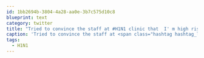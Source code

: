 ```yaml
---
id: 1bb2694b-3804-4a28-aa0e-3b7c575d10c8
blueprint: text
category: twitter
title: "Tried to convince the staff at #H1N1 clinic that  I' m high risk from the bacon cheeseburger I ate yesterday. No go."
caption: 'Tried to convince the staff at <span class="hashtag hashtag_local">#<a href="http://tweettemp.darylchymko.ca/?tag=h1n1">H1N1</a> clinic that  I'' m high risk from the bacon cheeseburger I ate yesterday. No go.'
tags:
  - H1N1
---
```


